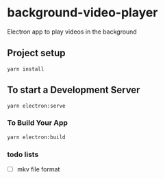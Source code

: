 # background-video-player

Electron app to play videos in the background

## Project setup
```
yarn install
```

## To start a Development Server
```
yarn electron:serve
```

### To Build Your App
```
yarn electron:build
```

### todo lists

- [ ] mkv file format